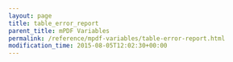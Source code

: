 ```yaml
---
layout: page
title: table_error_report
parent_title: mPDF Variables
permalink: /reference/mpdf-variables/table-error-report.html
modification_time: 2015-08-05T12:02:30+00:00
---
```




